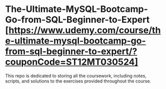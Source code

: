 # The-Ultimate-MySQL-Bootcamp-Go-from-SQL-Beginner-to-Expert [https://www.udemy.com/course/the-ultimate-mysql-bootcamp-go-from-sql-beginner-to-expert/?couponCode=ST12MT030524]
 This repo is dedicated to storing all the coursework, including notes, scripts, and solutions to the exercises provided throughout the course. 
